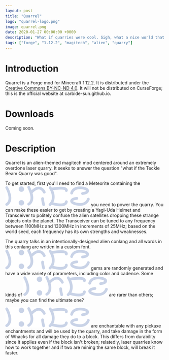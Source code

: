 ```yaml
---
layout: post
title: "Quarrel"
logo: "quarrel-logo.png"
image: quarrel.png
date: 2020-01-27 00:00:00 +0000
description: "What if quarries were cool. Sigh, what a nice world that would be. ...Hm, wait. There's no reason quarries couldn't be cool, is there?"
tags: ["forge", "1.12.2", "magitech", "alien", "quarry"]
---
```


# Introduction
Quarrel is a Forge mod for Minecraft 1.12.2. It is distributed under the
[Creative Commons BY-NC-ND 4.0](https://creativecommons.org/licenses/by-nc-nd/4.0/).
It will not be distributed on CurseForge; this is the official website at
carbide-sun.github.io.

# Downloads
Coming soon.

# Description
Quarrel is an alien-themed magitech mod centered around an extremely overdone
laser quarry. It seeks to answer the question "what if the Teckle Beam Quarry
was good".

To get started, first you'll need to find a Meteorite containing the <img class="kezequk" src="/img/krez.png" alt="Krez"/> you
need to power the quarry. You can make these easier to get by creating a Yagi-Uda
Helmet and Transceiver to politely confuse the alien satellites dropping these
strange objects onto the planet. The Transceiver can be tuned to any frequency
between 1100MHz and 1300MHz in increments of 25MHz; based on the world seed,
each frequency has its own strengths and weaknesses.

The quarry talks in an intentionally-designed alien conlang and all words in
this conlang are written in a custom font. <img class="kezequk" src="/img/krez.png" alt="Krez"/> gems are randomly generated
and have a wide variety of parameters, including color and cadence. Some kinds
of <img class="kezequk" src="/img/krez.png" alt="Krez"/> are rarer than others; maybe you can find the ultimate one?

<img class="kezequk" src="/img/krez.png" alt="Krez"/> are enchantable with any pickaxe enchantments and will be used by the quarry,
and take damage in the form of Whacks for all damage they do to a block. This
differs from durability since it applies even if the block isn't broken; relatedly,
laser quarries know how to work together and if two are mining the same block,
will break it faster.

